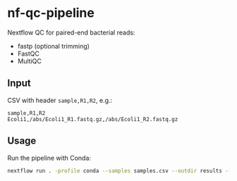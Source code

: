# nf-qc-pipeline

Nextflow QC for paired-end bacterial reads:
- fastp (optional trimming)
- FastQC
- MultiQC

## Input
CSV with header `sample,R1,R2`, e.g.:

```csv
sample,R1,R2
Ecoli1,/abs/Ecoli1_R1.fastq.gz,/abs/Ecoli1_R2.fastq.gz
```

## Usage
Run the pipeline with Conda:

```bash
nextflow run . -profile conda --samples samples.csv --outdir results --trim true
```
